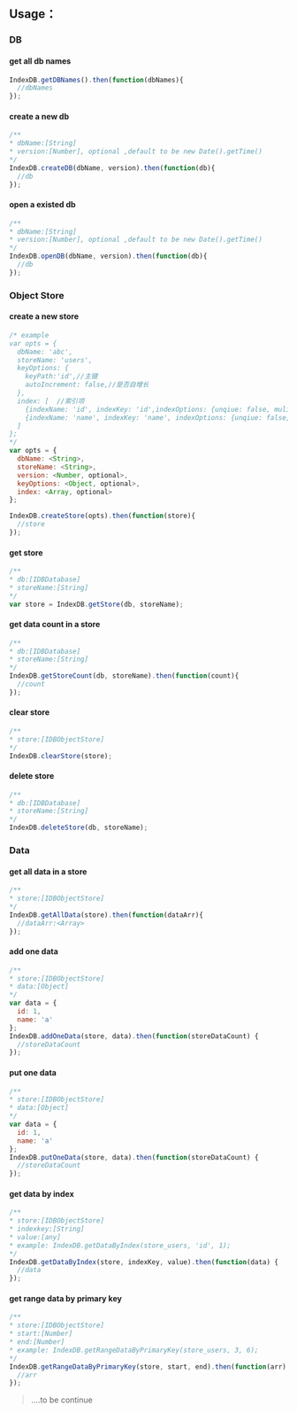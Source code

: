 ## Usage：

### DB 

#### get all db names

```javascript
IndexDB.getDBNames().then(function(dbNames){
  //dbNames
});
```
#### create a new db

```javascript
/**
* dbName:[String]
* version:[Number], optional ,default to be new Date().getTime()
*/
IndexDB.createDB(dbName, version).then(function(db){
  //db
});
```
#### open a existed db

```javascript
/**
* dbName:[String]
* version:[Number], optional ,default to be new Date().getTime()
*/
IndexDB.openDB(dbName, version).then(function(db){
  //db
});
```

### Object Store

#### create a new store

```javascript
/* example
var opts = {
  dbName: 'abc',
  storeName: 'users',
  keyOptions: {
    keyPath:'id',//主键
    autoIncrement: false,//是否自增长
  },
  index: [  //索引项
    {indexName: 'id', indexKey: 'id',indexOptions: {unqiue: false, mulitEntry: false}},
    {indexName: 'name', indexKey: 'name', indexOptions: {unqiue: false, mulitEntry: false}},
  ]
};
*/
var opts = {
  dbName: <String>,
  storeName: <String>,
  version: <Number, optional>,
  keyOptions: <Object, optional>,
  index: <Array, optional>
};

IndexDB.createStore(opts).then(function(store){
  //store
});
```

#### get store

```javascript
/**
* db:[IDBDatabase]
* storeName:[String]
*/
var store = IndexDB.getStore(db, storeName);
```

#### get data count in a store

```javascript
/**
* db:[IDBDatabase]
* storeName:[String]
*/
IndexDB.getStoreCount(db, storeName).then(function(count){
  //count
});
```

#### clear store

```javascript
/**
* store:[IDBObjectStore]
*/
IndexDB.clearStore(store);
```

#### delete store

```javascript
/**
* db:[IDBDatabase]
* storeName:[String]
*/
IndexDB.deleteStore(db, storeName);
```

### Data

#### get all data in a store

```javascript
/**
* store:[IDBObjectStore]
*/
IndexDB.getAllData(store).then(function(dataArr){
  //dataArr:<Array>
});
```

#### add one data

```javascript
/**
* store:[IDBObjectStore]
* data:[Object]
*/
var data = {
  id: 1,
  name: 'a'
};
IndexDB.addOneData(store, data).then(function(storeDataCount) {
  //storeDataCount
});
```

#### put one data

```javascript
/**
* store:[IDBObjectStore]
* data:[Object]
*/
var data = {
  id: 1,
  name: 'a'
};
IndexDB.putOneData(store, data).then(function(storeDataCount) {
  //storeDataCount
});
```

#### get data by index

```javascript
/**
* store:[IDBObjectStore]
* indexkey:[String]
* value:[any]
* example: IndexDB.getDataByIndex(store_users, 'id', 1);
*/
IndexDB.getDataByIndex(store, indexKey, value).then(function(data) {
  //data
});
```

#### get range data by primary key

```javascript
/**
* store:[IDBObjectStore]
* start:[Number]
* end:[Number]
* example: IndexDB.getRangeDataByPrimaryKey(store_users, 3, 6);
*/
IndexDB.getRangeDataByPrimaryKey(store, start, end).then(function(arr) {
  //arr
});
```

> ….to be continue